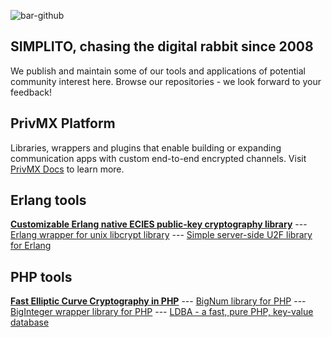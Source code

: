 ![bar-github](https://github.com/user-attachments/assets/74ae031d-b1fa-4ebe-a28c-05df97e47411)

## SIMPLITO, chasing the digital rabbit since 2008

We publish and maintain some of our tools and applications of potential community interest here. Browse our repositories - we look forward to your feedback!

## PrivMX Platform

Libraries, wrappers and plugins that enable building or expanding communication apps with custom end-to-end encrypted channels. Visit [PrivMX Docs](https://docs.privmx.dev/) to learn more.

## Erlang tools
[**Customizable Erlang native ECIES public-key cryptography library**](https://github.com/simplito/ecies-erl) --- [Erlang wrapper for unix libcrypt library](https://github.com/simplito/crypt-erl) --- [Simple server-side U2F library for Erlang](https://github.com/simplito/u2f-erl)

## PHP tools
[**Fast Elliptic Curve Cryptography in PHP**](https://github.com/simplito/elliptic-php) --- [BigNum library for PHP](https://github.com/simplito/bn-php) --- [BigInteger wrapper library for PHP](https://github.com/simplito/bigint-wrapper-php) --- [LDBA - a fast, pure PHP, key-value database](https://github.com/simplito/ldba-php)
